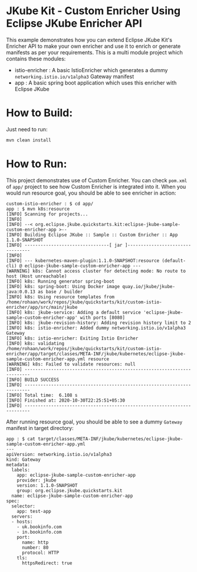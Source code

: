 # JKube Kit - Custom Enricher Using Eclipse JKube Enricher API

This example demonstrates how you can extend Eclipse JKube Kit's Enricher API to make your own enricher and use it to enrich or generate manifests as per your requirements. This is a multi module project which contains these modules:

- istio-enricher : A basic IstioEnricher which generates a dummy `networking.istio.io/v1alpha3` Gateway manifest
- app : A basic spring boot application which uses this enricher with Eclipse JKube

# How to Build:
Just need to run:
```bash
mvn clean install
```

# How to Run:
This project demonstrates use of Custom Enricher. You can check `pom.xml` of `app/` project to see how Custom Enricher is integrated into it. When you would run resource goal, you should be able to see enricher in action:

```
custom-istio-enricher : $ cd app/
app : $ mvn k8s:resource
[INFO] Scanning for projects...
[INFO] 
[INFO] --< org.eclipse.jkube.quickstarts.kit:eclipse-jkube-sample-custom-enricher-app >--
[INFO] Building Eclipse JKube :: Sample :: Custom Enricher :: App 1.1.0-SNAPSHOT
[INFO] --------------------------------[ jar ]---------------------------------
[INFO] 
[INFO] --- kubernetes-maven-plugin:1.1.0-SNAPSHOT:resource (default-cli) @ eclipse-jkube-sample-custom-enricher-app ---
[WARNING] k8s: Cannot access cluster for detecting mode: No route to host (Host unreachable)
[INFO] k8s: Running generator spring-boot
[INFO] k8s: spring-boot: Using Docker image quay.io/jkube/jkube-java:0.0.13 as base / builder
[INFO] k8s: Using resource templates from /home/rohaan/work/repos/jkube/quickstarts/kit/custom-istio-enricher/app/src/main/jkube
[INFO] k8s: jkube-service: Adding a default service 'eclipse-jkube-sample-custom-enricher-app' with ports [8080]
[INFO] k8s: jkube-revision-history: Adding revision history limit to 2
[INFO] k8s: istio-enricher: Added dummy networking.istio.io/v1alpha3 Gateway
[INFO] k8s: istio-enricher: Exiting Istio Enricher
[INFO] k8s: validating /home/rohaan/work/repos/jkube/quickstarts/kit/custom-istio-enricher/app/target/classes/META-INF/jkube/kubernetes/eclipse-jkube-sample-custom-enricher-app.yml resource
[WARNING] k8s: Failed to validate resources: null
[INFO] ------------------------------------------------------------------------
[INFO] BUILD SUCCESS
[INFO] ------------------------------------------------------------------------
[INFO] Total time:  6.108 s
[INFO] Finished at: 2020-10-30T22:25:51+05:30
[INFO] ------------------------------------------------------------------------
```
After running resource goal, you should be able to see a dummy `Gateway` manifest in target directory:
```
app : $ cat target/classes/META-INF/jkube/kubernetes/eclipse-jkube-sample-custom-enricher-app.yml 
---
apiVersion: networking.istio.io/v1alpha3
kind: Gateway
metadata:
  labels:
    app: eclipse-jkube-sample-custom-enricher-app
    provider: jkube
    version: 1.1.0-SNAPSHOT
    group: org.eclipse.jkube.quickstarts.kit
  name: eclipse-jkube-sample-custom-enricher-app
spec:
  selector:
    app: test-app
  servers:
  - hosts:
    - uk.bookinfo.com
    - in.bookinfo.com
    port:
      name: http
      number: 80
      protocol: HTTP
    tls:
      httpsRedirect: true

```
